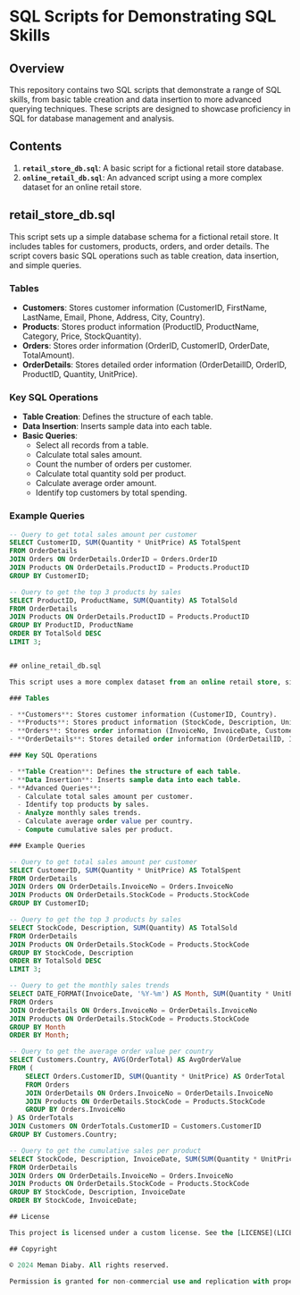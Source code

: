 # SQL Scripts for Demonstrating SQL Skills

## Overview

This repository contains two SQL scripts that demonstrate a range of SQL skills, from basic table creation and data insertion to more advanced querying techniques. These scripts are designed to showcase proficiency in SQL for database management and analysis.

## Contents

1. **`retail_store_db.sql`**: A basic script for a fictional retail store database.
2. **`online_retail_db.sql`**: An advanced script using a more complex dataset for an online retail store.

## retail_store_db.sql

This script sets up a simple database schema for a fictional retail store. It includes tables for customers, products, orders, and order details. The script covers basic SQL operations such as table creation, data insertion, and simple queries.

### Tables

- **Customers**: Stores customer information (CustomerID, FirstName, LastName, Email, Phone, Address, City, Country).
- **Products**: Stores product information (ProductID, ProductName, Category, Price, StockQuantity).
- **Orders**: Stores order information (OrderID, CustomerID, OrderDate, TotalAmount).
- **OrderDetails**: Stores detailed order information (OrderDetailID, OrderID, ProductID, Quantity, UnitPrice).

### Key SQL Operations

- **Table Creation**: Defines the structure of each table.
- **Data Insertion**: Inserts sample data into each table.
- **Basic Queries**:
  - Select all records from a table.
  - Calculate total sales amount.
  - Count the number of orders per customer.
  - Calculate total quantity sold per product.
  - Calculate average order amount.
  - Identify top customers by total spending.

### Example Queries

```sql
-- Query to get total sales amount per customer
SELECT CustomerID, SUM(Quantity * UnitPrice) AS TotalSpent
FROM OrderDetails
JOIN Orders ON OrderDetails.OrderID = Orders.OrderID
JOIN Products ON OrderDetails.ProductID = Products.ProductID
GROUP BY CustomerID;

-- Query to get the top 3 products by sales
SELECT ProductID, ProductName, SUM(Quantity) AS TotalSold
FROM OrderDetails
JOIN Products ON OrderDetails.ProductID = Products.ProductID
GROUP BY ProductID, ProductName
ORDER BY TotalSold DESC
LIMIT 3;


## online_retail_db.sql

This script uses a more complex dataset from an online retail store, similar to the "Online Retail" dataset from Kaggle. It demonstrates advanced SQL skills including window functions, subqueries, and complex joins.

### Tables

- **Customers**: Stores customer information (CustomerID, Country).
- **Products**: Stores product information (StockCode, Description, UnitPrice).
- **Orders**: Stores order information (InvoiceNo, InvoiceDate, CustomerID).
- **OrderDetails**: Stores detailed order information (OrderDetailID, InvoiceNo, StockCode, Quantity).

### Key SQL Operations

- **Table Creation**: Defines the structure of each table.
- **Data Insertion**: Inserts sample data into each table.
- **Advanced Queries**:
  - Calculate total sales amount per customer.
  - Identify top products by sales.
  - Analyze monthly sales trends.
  - Calculate average order value per country.
  - Compute cumulative sales per product.

### Example Queries

-- Query to get total sales amount per customer
SELECT CustomerID, SUM(Quantity * UnitPrice) AS TotalSpent
FROM OrderDetails
JOIN Orders ON OrderDetails.InvoiceNo = Orders.InvoiceNo
JOIN Products ON OrderDetails.StockCode = Products.StockCode
GROUP BY CustomerID;

-- Query to get the top 3 products by sales
SELECT StockCode, Description, SUM(Quantity) AS TotalSold
FROM OrderDetails
JOIN Products ON OrderDetails.StockCode = Products.StockCode
GROUP BY StockCode, Description
ORDER BY TotalSold DESC
LIMIT 3;

-- Query to get the monthly sales trends
SELECT DATE_FORMAT(InvoiceDate, '%Y-%m') AS Month, SUM(Quantity * UnitPrice) AS TotalSales
FROM Orders
JOIN OrderDetails ON Orders.InvoiceNo = OrderDetails.InvoiceNo
JOIN Products ON OrderDetails.StockCode = Products.StockCode
GROUP BY Month
ORDER BY Month;

-- Query to get the average order value per country
SELECT Customers.Country, AVG(OrderTotal) AS AvgOrderValue
FROM (
    SELECT Orders.CustomerID, SUM(Quantity * UnitPrice) AS OrderTotal
    FROM Orders
    JOIN OrderDetails ON Orders.InvoiceNo = OrderDetails.InvoiceNo
    JOIN Products ON OrderDetails.StockCode = Products.StockCode
    GROUP BY Orders.InvoiceNo
) AS OrderTotals
JOIN Customers ON OrderTotals.CustomerID = Customers.CustomerID
GROUP BY Customers.Country;

-- Query to get the cumulative sales per product
SELECT StockCode, Description, InvoiceDate, SUM(SUM(Quantity * UnitPrice)) OVER (PARTITION BY StockCode ORDER BY InvoiceDate) AS CumulativeSales
FROM OrderDetails
JOIN Orders ON OrderDetails.InvoiceNo = Orders.InvoiceNo
JOIN Products ON OrderDetails.StockCode = Products.StockCode
GROUP BY StockCode, Description, InvoiceDate
ORDER BY StockCode, InvoiceDate;

## License

This project is licensed under a custom license. See the [LICENSE](LICENSE) file for details.

## Copyright

© 2024 Meman Diaby. All rights reserved.

Permission is granted for non-commercial use and replication with proper citation.
